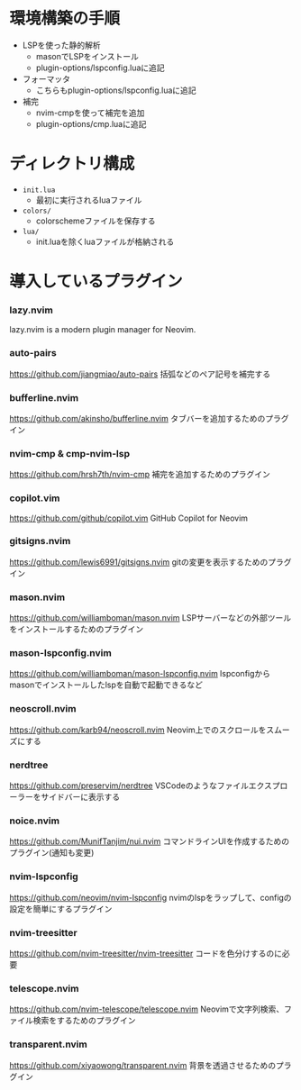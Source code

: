 # 環境構築の手順

- LSPを使った静的解析
    - masonでLSPをインストール
    - plugin-options/lspconfig.luaに追記
- フォーマッタ
    - こちらもplugin-options/lspconfig.luaに追記
- 補完
    - nvim-cmpを使って補完を追加
    - plugin-options/cmp.luaに追記

# ディレクトリ構成

- `init.lua`
  - 最初に実行されるluaファイル
- `colors/`
  - colorschemeファイルを保存する
- `lua/`
  - init.luaを除くluaファイルが格納される   

# 導入しているプラグイン

### lazy.nvim
lazy.nvim is a modern plugin manager for Neovim.

### auto-pairs
https://github.com/jiangmiao/auto-pairs
括弧などのペア記号を補完する

### bufferline.nvim
https://github.com/akinsho/bufferline.nvim
タブバーを追加するためのプラグイン

### nvim-cmp & cmp-nvim-lsp
https://github.com/hrsh7th/nvim-cmp
補完を追加するためのプラグイン

### copilot.vim
https://github.com/github/copilot.vim
GitHub Copilot for Neovim

### gitsigns.nvim
https://github.com/lewis6991/gitsigns.nvim
gitの変更を表示するためのプラグイン

### mason.nvim
https://github.com/williamboman/mason.nvim
LSPサーバーなどの外部ツールをインストールするためのプラグイン

### mason-lspconfig.nvim
https://github.com/williamboman/mason-lspconfig.nvim
lspconfigからmasonでインストールしたlspを自動で起動できるなど

### neoscroll.nvim
https://github.com/karb94/neoscroll.nvim
Neovim上でのスクロールをスムーズにする

### nerdtree
https://github.com/preservim/nerdtree
VSCodeのようなファイルエクスプローラーをサイドバーに表示する

### noice.nvim
https://github.com/MunifTanjim/nui.nvim
コマンドラインUIを作成するためのプラグイン(通知も変更)

### nvim-lspconfig
https://github.com/neovim/nvim-lspconfig
nvimのlspをラップして、configの設定を簡単にするプラグイン

### nvim-treesitter
https://github.com/nvim-treesitter/nvim-treesitter
コードを色分けするのに必要

### telescope.nvim
https://github.com/nvim-telescope/telescope.nvim
Neovimで文字列検索、ファイル検索をするためのプラグイン

### transparent.nvim
https://github.com/xiyaowong/transparent.nvim
背景を透過させるためのプラグイン



